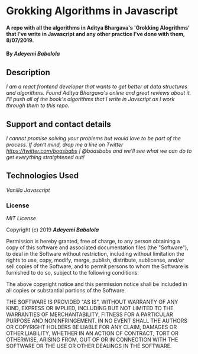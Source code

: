 # Grokking Algorithms in Javascript

#### A repo with all the algorithms in Aditya Bhargava's 'Grokking Alogrithms' that I've write in Javascript and any other practice I've done with them, 8/07/2019.

#### By _**Adeyemi Babalola**_

## Description

_I am a react frontend developer that wants to get better at data structures and algorithms. Found Aditya Bhargava's online and great reviews about it. I'll push all of the book's algorithms that I write in Javscript as I work through them to this repo._

## Support and contact details
_I cannot promise solving your problems but would love to be part of the process. If don't mind, drop me a line on Twitter https://twitter.com/boasbabs | @boasbabs and we'll see what we can do to get everything straightened out!_

## Technologies Used

_Vanilla Javascript_

### License

*MIT License*

Copyright (c) 2019 **_Adeyemi Babalola_**

Permission is hereby granted, free of charge, to any person obtaining a copy of this software and associated documentation files (the "Software"), to deal in the Software without restriction, including without limitation the rights to use, copy, modify, merge, publish, distribute, sublicense, and/or sell copies of the Software, and to permit persons to whom the Software is furnished to do so, subject to the following conditions:

The above copyright notice and this permission notice shall be included in all copies or substantial portions of the Software.

THE SOFTWARE IS PROVIDED "AS IS", WITHOUT WARRANTY OF ANY KIND, EXPRESS OR IMPLIED, INCLUDING BUT NOT LIMITED TO THE WARRANTIES OF MERCHANTABILITY, FITNESS FOR A PARTICULAR PURPOSE AND NONINFRINGEMENT. IN NO EVENT SHALL THE AUTHORS OR COPYRIGHT HOLDERS BE LIABLE FOR ANY CLAIM, DAMAGES OR OTHER LIABILITY, WHETHER IN AN ACTION OF CONTRACT, TORT OR OTHERWISE, ARISING FROM, OUT OF OR IN CONNECTION WITH THE SOFTWARE OR THE USE OR OTHER DEALINGS IN THE SOFTWARE.